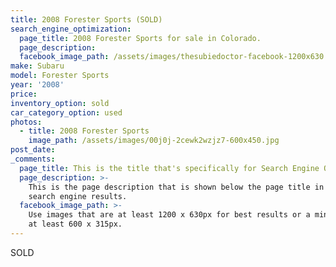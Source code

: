 ```yaml
---
title: 2008 Forester Sports (SOLD)
search_engine_optimization:
  page_title: 2008 Forester Sports for sale in Colorado.
  page_description:
  facebook_image_path: /assets/images/thesubiedoctor-facebook-1200x630.png
make: Subaru
model: Forester Sports
year: '2008'
price:
inventory_option: sold
car_category_option: used
photos:
  - title: 2008 Forester Sports
    image_path: /assets/images/00j0j-2cewk2wzjz7-600x450.jpg
post_date:
_comments:
  page_title: This is the title that's specifically for Search Engine Optimization.
  page_description: >-
    This is the page description that is shown below the page title in the
    search engine results.
  facebook_image_path: >-
    Use images that are at least 1200 x 630px for best results or a minimum of
    at least 600 x 315px.
---
```


<div><p>SOLD</p></div>